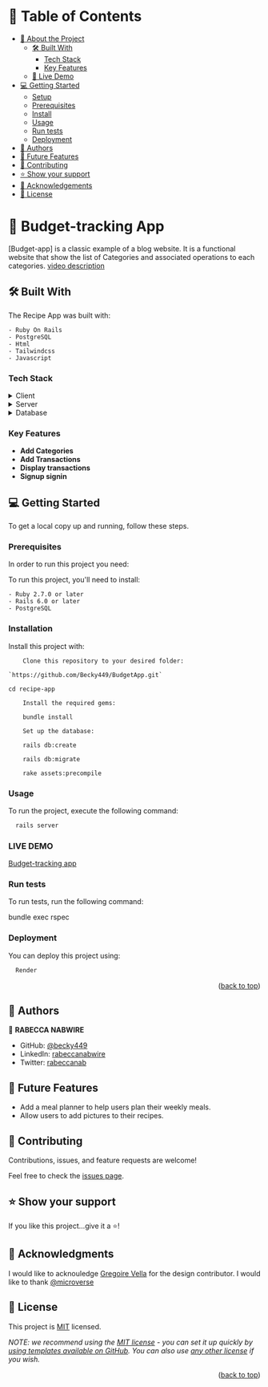<a name="readme-top"></a>

# 📗 Table of Contents

- [📖 About the Project](#about-project)
  - [🛠 Built With](#built-with)
    - [Tech Stack](#tech-stack)
    - [Key Features](#key-features)
  - [🚀 Live Demo](#live-demo)
- [💻 Getting Started](#getting-started)
  - [Setup](#setup)
  - [Prerequisites](#prerequisites)
  - [Install](#install)
  - [Usage](#usage)
  - [Run tests](#run-tests)
  - [Deployment](#triangular_flag_on_post-deployment)
- [👥 Authors](#authors)
- [🔭 Future Features](#future-features)
- [🤝 Contributing](#contributing)
- [⭐️ Show your support](#support)
- [🙏 Acknowledgements](#acknowledgements)
- [📝 License](#license)

# 📖 Budget-tracking App <a name="about-project"></a>

[Budget-app] is a classic example of a blog website. It is a functional website that show the list of Categories and associated operations to each categories.
[video description](https://www.loom.com/share/ad26b0986a434402a8732089cc801197)

## 🛠 Built With <a name="built-with"></a>

The Recipe App was built with:

    - Ruby On Rails
    - PostgreSQL
    - Html
    - Tailwindcss
    - Javascript

### Tech Stack <a name="tech-stack"></a>

<details>
  <summary>Client</summary>
  The client side of this application is webpage built with html, css, javascript.
</details>

<details>
  <summary>Server</summary>
  Rails server is used to host this application
</details>

<details>
<summary>Database</summary>
    Postgres database version 14.
</details>

### Key Features <a name="key-features"></a>

- **Add Categories**
- **Add Transactions**
- **Display transactions**
- **Signup signin**

## 💻 Getting Started <a name="getting-started"></a>

To get a local copy up and running, follow these steps.

### Prerequisites

In order to run this project you need:

To run this project, you'll need to install:

    - Ruby 2.7.0 or later
    - Rails 6.0 or later
    - PostgreSQL

### Installation

Install this project with:

```
    Clone this repository to your desired folder:

`https://github.com/Becky449/BudgetApp.git`

cd recipe-app

    Install the required gems:

    bundle install

    Set up the database:

    rails db:create

    rails db:migrate

    rake assets:precompile
```

### Usage

To run the project, execute the following command:

```sh
  rails server
```
### LIVE DEMO
[Budget-tracking app](https://budgetapp.onrender.com/)

### Run tests

To run tests, run the following command:

bundle exec rspec

### Deployment

You can deploy this project using:

```sh
  Render
```

 <p align="right">(<a href="#readme-top">back to top</a>)</p>

## 👥 Authors <a name="authors"></a>

👤 **RABECCA NABWIRE**

- GitHub: [@becky449](https://github.com/becky449)
- LinkedIn: [rabeccanabwire](https://www.linkedin.com/in/rabecca-nabwire/)
- Twitter: [rabeccanab](https://twitter.com/rabeccanab)

## 🔭 Future Features <a name="future-features"></a>

- Add a meal planner to help users plan their weekly meals.
- Allow users to add pictures to their recipes.

## 🤝 Contributing <a name="contributing"></a>

Contributions, issues, and feature requests are welcome!

Feel free to check the [issues page](https://github.com/habasm/budbet-app/issues).

## ⭐️ Show your support <a name="support"></a>

If you like this project...give it a ⭐️!

## 🙏 Acknowledgments <a name="acknowledgements"></a>

I would like to acknouledge  [Gregoire Vella](https://www.behance.net/gregoirevella) for the design contributor. 
I would like to thank [@microverse](https://www.microverse.org/)

## 📝 License <a name="license"></a>

This project is [MIT](./LICENSE) licensed.

_NOTE: we recommend using the [MIT license](https://choosealicense.com/licenses/mit/) - you can set it up quickly by [using templates available on GitHub](https://docs.github.com/en/communities/setting-up-your-project-for-healthy-contributions/adding-a-license-to-a-repository). You can also use [any other license](https://choosealicense.com/licenses/) if you wish._

<p align="right">(<a href="#readme-top">back to top</a>)</p>
